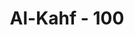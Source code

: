 ---
title: "Al-Kahf - 100"
no: 100
arabic_no: ١٠٠
ayah: وَّعَرَضْنَا جَهَنَّمَ يَوْمَىِٕذٍ لِّلْكٰفِرِيْنَ عَرْضًا ۙ
translation: "Dan Kami perlihatkan (neraka) Jahanam dengan jelas pada hari itu kepada orang kafir,"
tafsir: "Dan Kami tampakkan neraka Jahanam pada hari ditiupnya sangkakala kepada orang-orang kafir sehingga mereka melihat kedahsyatannya dan keganasannya yang luar biasa dan mereka mendengar pula suaranya dan semburan apinya yang sangat menakutkan, di mana mereka yakin bahwa mereka segera akan dijerumuskan ke dalamnya dan tidak dapat menghindarkan diri daripadanya.\n\nDiriwayatkan oleh Abu Sa'id al-Khudri bahwa Rasulullah saw bersabda:\n\n\"Bagaimana aku dapat bersenang-senang padahal malaikat Israfil sudah mendekatkan mulutnya pada ujung sangkakala dan telah menundukkan dahi dan telinganya telah siap-siap untuk mendengar kapan datangnya perintah dari Allah untuk meniup sangkakala itu. Dan seandainya jamaah haji yang berkumpul di Mina bersama-sama akan mengangkat sangkakala itu dari bumi niscaya mereka tidak mampu (karena sangat beratnya).\" Maka terdiamlah sahabat Rasulullah dan merasa berat mendengar berita itu. Maka Rasulullah saw bersabda, \"Bacalah (cukuplah) Allah sebagai penyelamat kami, dan Dia adalah sebaik penolong. Hanya kepada Allahlah (kami bertawakal).\" (Riwayat Ahmad dan at-Tirmidzi)"
---